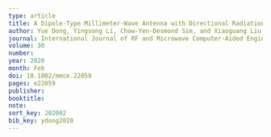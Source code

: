 ```yaml
---
type: article
title: A Dipole-Type Millimeter-Wave Antenna with Directional Radiation Characteristics
author: Yue Dong, Yingsong Li, Chow-Yen-Desmond Sim, and Xiaoguang Liu
journal: International Journal of RF and Microwave Computer-Aided Engineering
volume: 30
number: 
year: 2020
month: Feb
doi: 10.1002/mmce.22059
pages: e22059
publisher:
booktitle:
note:
sort_key: 202002
bib_key: ydong2020
---
```

